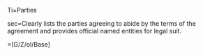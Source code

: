 Ti=Parties

sec=Clearly lists the parties agreeing to abide by the terms of the agreement and provides official named entities for legal suit.

=[G/Z/ol/Base]
